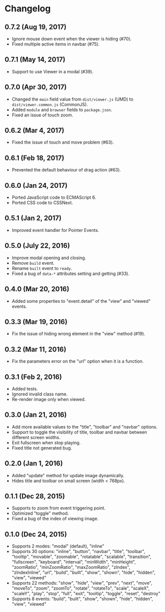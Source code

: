# Changelog


## 0.7.2 (Aug 19, 2017)

- Ignore mouse down event when the viewer is hiding (#70).
- Fixed multiple active items in navbar (#75).


## 0.7.1 (May 14, 2017)

- Support to use Viewer in a modal (#39).


## 0.7.0 (Apr 30, 2017)

- Changed the `main` field value from `dist/viewer.js` (UMD) to `dist/viewer.common.js` (CommonJS).
- Added `module` and `browser` fields to `package.json`.
- Fixed an issue of touch zoom.


## 0.6.2 (Mar 4, 2017)

- Fixed the issue of touch and move problem (#63).


## 0.6.1 (Feb 18, 2017)

- Prevented the default behaviour of drag action (#63).


## 0.6.0 (Jan 24, 2017)

- Ported JavaScript code to ECMAScript 6.
- Ported CSS code to CSSNext.


## 0.5.1 (Jan 2, 2017)

- Improved event handler for Pointer Events.


## 0.5.0 (July 22, 2016)

- Improve modal opening and closing.
- Remove `build` event.
- Rename `built` event to `ready`.
- Fixed a bug of `data-*` attributes setting and getting (#33).


## 0.4.0 (Mar 20, 2016)

- Added some properties to "event.detail" of the "view" and "viewed" events.


## 0.3.3 (Mar 19, 2016)

- Fix the issue of hiding wrong element in the "view" method (#19).


## 0.3.2 (Mar 11, 2016)

- Fix the parameters error on the "url" option when it is a function.


## 0.3.1 (Feb 2, 2016)

- Added tests.
- Ignored invalid class name.
- Re-render image only when viewed.


## 0.3.0 (Jan 21, 2016)

- Add more available values to the "title", "toolbar" and "navbar" options.
- Support to toggle the visibility of title, toolbar and navbar between different screen widths.
- Exit fullscreen when stop playing.
- Fixed title not generated bug.


## 0.2.0 (Jan 1, 2016)

- Added "update" method for update image dynamically.
- Hides title and toolbar on small screen (width < 768px).


## 0.1.1 (Dec 28, 2015)

- Supports to zoom from event triggering point.
- Optimized "toggle" method.
- Fixed a bug of the index of viewing image.


## 0.1.0 (Dec 24, 2015)

- Supports 2 modes: "modal" (default), "inline"
- Supports 30 options: "inline", "button", "navbar", "title", "toolbar", "tooltip", "movable", "zoomable", "rotatable", "scalable", "transition", "fullscreen", "keyboard", "interval", "minWidth", "minHeight", "zoomRatio", "minZoomRatio", "maxZoomRatio", "zIndex", "zIndexInline", "url", "build", "built", "show", "shown", "hide", "hidden", "view", "viewed"
- Supports 22 methods: "show", "hide", "view", "prev", "next", "move", "moveTo", "zoom", "zoomTo", "rotate", "rotateTo", "scale", "scaleX", "scaleY", "play", "stop", "full", "exit", "tooltip", "toggle", "reset", "destroy"
- Supports 8 events: "build", "built", "show", "shown", "hide", "hidden", "view", "viewed"

